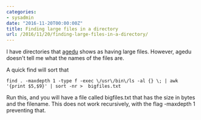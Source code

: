 ```yaml
---
categories:
- sysadmin
date: "2016-11-20T00:00:00Z"
title: Finding large files in a directory
url: /2016/11/20/finding-large-files-in-a-directory/
---
```


I have directories that [agedu](http://www.chiark.greenend.org.uk/~sgtatham/agedu/) shows as having large files. However, agedu doesn't tell me what the names of the files are.

A quick find will sort that

    find . -maxdepth 1 -type f -exec \/usr\/bin\/ls -al {} \; | awk '{print $5,$9}' | sort -nr >  bigfiles.txt


Run this, and you will have a file called bigfiles.txt that has the size in bytes and the filename. This does not work recursively, with the flag -maxdepth 1 preventing that. 
